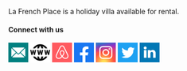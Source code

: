 La French Place is a holiday villa available for rental. 

<h4 align="left">Connect with us</h3>
<p align="left">
<a href="mailto:bonjour@lafrenchplace.com" target="blank"><img align="center" src="icons/email.svg" alt=Email" height="40" width="40" /></a>
<a href="https://www.lafrenchplace.com/" target="blank"><img align="center" src="icons/www.svg" alt="Website" height="40" width="40" /></a>
<a href="https://airbnb.com/h/lafrenchplace/" target="blank"><img align="center" src="icons/airbnb.svg" alt="AirBnb" height="40" width="40" /></a>
<a href="https://www.facebook.com/LaFrenchPlace/" target="blank"><img align="center" src="icons/facebook.svg" alt="Facebook" height="40" width="40" /></a>
<a href="https://www.instagram.com/LaFrenchPlace/" target="blank"><img align="center" src="icons/instagram.svg" alt="Instagram" height="40" width="40" /></a>
<a href="https://twitter.com/LaFrenchPlace/" target="blank"><img align="center" src="icons/twitter.svg" alt="Twitter" height="40" width="40" /></a>
<a href="https://www.linkedin.com/company/lafrenchplace/" target="blank"><img align="center" src="icons/linkedin.svg" alt="LinkedIn" height="40" width="40" /></a>
</p>
